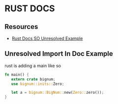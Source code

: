 # RUST DOCS

## Resources

- [Rust Docs SO Unresolved Example](https://stackoverflow.com/questions/31638263/unresolved-import-in-documentation-example)

## Unresolved Import In Doc Example

rust is adding a main like so

```rust
fn main() {
   extern crate bignum;
   use bignum::inits::Zero;

   let a = bignum::BigNum::new(Zero::zero());
}
```
